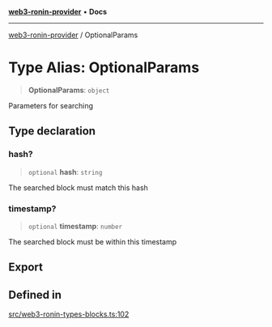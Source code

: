 [**web3-ronin-provider**](../README.md) • **Docs**

***

[web3-ronin-provider](../globals.md) / OptionalParams

# Type Alias: OptionalParams

> **OptionalParams**: `object`

Parameters for searching

## Type declaration

### hash?

> `optional` **hash**: `string`

The searched block must match this hash

### timestamp?

> `optional` **timestamp**: `number`

The searched block must be within this timestamp

## Export

## Defined in

[src/web3-ronin-types-blocks.ts:102](https://github.com/chuacw/web3-ronin-provider/blob/4a5337409914c1435eb29cf10385b5e91a5e50ae/src/web3-ronin-types-blocks.ts#L102)
